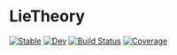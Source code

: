 # LieTheory

[![Stable](https://img.shields.io/badge/docs-stable-blue.svg)](https://SyxP.github.io/LieTheory.jl/stable/)
[![Dev](https://img.shields.io/badge/docs-dev-blue.svg)](https://SyxP.github.io/LieTheory.jl/dev/)
[![Build Status](https://github.com/SyxP/LieTheory.jl/actions/workflows/CI.yml/badge.svg?branch=main)](https://github.com/SyxP/LieTheory.jl/actions/workflows/CI.yml?query=branch%3Amain)
[![Coverage](https://codecov.io/gh/SyxP/LieTheory.jl/branch/main/graph/badge.svg)](https://codecov.io/gh/SyxP/LieTheory.jl)

